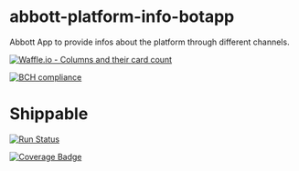 # abbott-platform-info-botapp
Abbott App to provide infos about the platform through different channels.

[![Waffle.io - Columns and their card count](https://badge.waffle.io/AbbottPlatform/abbott-platform-info-botapp.svg?columns=all)](https://waffle.io/AbbottPlatform/abbott-platform-info-botapp)

[![BCH compliance](https://bettercodehub.com/edge/badge/AbbottPlatform/abbott-platform-info-botapp?branch=master)](https://bettercodehub.com/)

# Shippable
[![Run Status](https://api.shippable.com/projects/5a0092aa9ce1cc0700966e4c/badge?branch=master-ci-shippable)](https://app.shippable.com/github/AbbottPlatform/abbott-platform-info-botapp)

[![Coverage Badge](https://api.shippable.com/projects/5a0092aa9ce1cc0700966e4c/coverageBadge?branch=master-ci-shippable)](https://app.shippable.com/github/AbbottPlatform/abbott-platform-info-botapp)